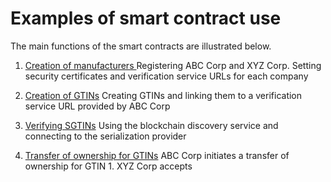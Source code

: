 # Examples of smart contract use
The main functions of the smart contracts are illustrated below.

1. [Creation of manufacturers ](1-Registering-Companies.md)
   Registering ABC Corp and XYZ Corp. Setting security certificates and verification service URLs for each company

2. [Creation of GTINs](2-Registering-Gtins.md)
   Creating GTINs and linking them to a verification service URL provided by ABC Corp

3. [Verifying SGTINs](3-Gtin-Lookup.md)
   Using the blockchain discovery service and connecting to the serialization provider

4. [Transfer of ownership for GTINs](4-Transferring-Gtins.md)
   ABC Corp initiates a transfer of ownership for GTIN 1. XYZ Corp accepts
